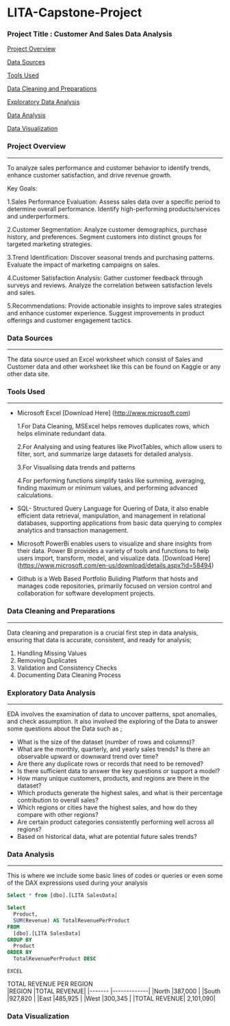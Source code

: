# LITA-Capstone-Project

### Project Title : Customer And Sales Data Analysis
 [Project Overview](#project-overview)
 
 [Data Sources](#data-sources)
 
 [Tools Used](#tools-used)
  
 [Data Cleaning and Preparations](#data-cleaning-and-preparations)
   
 [Exploratory Data Analysis](#exploratory-data-analysis)
  
 [Data Analysis](#data-analysis)
   
 [Data Visualization](#data-visualization)

 ### Project Overview
---
To analyze sales performance and customer behavior to identify trends, enhance customer satisfaction, and drive revenue growth.

Key Goals:

1.Sales Performance Evaluation:
Assess sales data over a specific period to determine overall performance.
Identify high-performing products/services and underperformers.

2.Customer Segmentation:
Analyze customer demographics, purchase history, and preferences.
Segment customers into distinct groups for targeted marketing strategies.

3.Trend Identification:
Discover seasonal trends and purchasing patterns.
Evaluate the impact of marketing campaigns on sales.

4.Customer Satisfaction Analysis:
Gather customer feedback through surveys and reviews.
Analyze the correlation between satisfaction levels and sales.

5.Recommendations:
Provide actionable insights to improve sales strategies and enhance customer experience.
Suggest improvements in product offerings and customer engagement tactics.

### Data Sources
---
The data source used an Excel worksheet which consist of Sales and Customer data and other worksheet like this can be found on Kaggle or any other data site.

### Tools Used
---
- Microsoft Excel [Download Here] (http://www.microsoft.com)
  
     1.For Data Cleaning, MSExcel helps removes duplicates rows, which helps eliminate redundant data.
 
     2.For Analysing and using features like PivotTables, which allow users to filter, sort, and summarize large datasets for detailed analysis.
 
     3.For Visualising data trends and patterns

     4.For performing functions simplify tasks like summing, averaging, finding maximum or minimum values, and performing advanced calculations.
 
- SQL- Structured Query Language for Quering of Data, it also enable efficient data retrieval, manipulation, and management in relational databases, supporting applications from basic 
  data querying to complex analytics and transaction management.
  
- Microsoft PowerBi enables users to visualize and share insights from their data. Power BI provides a variety of tools and functions to help users import, transform, model, and 
  visualize data. [Download Here] (https://www.microsoft.com/en-us/download/details.aspx?id=58494)
  
- Github is a Web Based Portfolio Buliding Platform that hosts and manages code repositories, primarily focused on version control and collaboration for software development projects.
  
### Data Cleaning and Preparations
---
Data cleaning and preparation is a crucial first step in data analysis, ensuring that data is accurate, consistent, and ready for analysis;
1. Handling Missing Values
2. Removing Duplicates
3. Validation and Consistency Checks
4. Documenting Data Cleaning Process

### Exploratory Data Analysis
---
EDA involves the examination of data to uncover patterns, spot anomalies, and check assumption. It also involved the exploring of the Data to answer some questions 
  about the Data such as ;
- What is the size of the dataset (number of rows and columns)?
- What are the monthly, quarterly, and yearly sales trends? Is there an observable upward or downward trend over time?
- Are there any duplicate rows or records that need to be removed?
- Is there sufficient data to answer the key questions or support a model?
- How many unique customers, products, and regions are there in the dataset?
- Which products generate the highest sales, and what is their percentage contribution to overall sales?
- Which regions or cities have the highest sales, and how do they compare with other regions?
- Are certain product categories consistently performing well across all regions?
- Based on historical data, what are potential future sales trends?

### Data Analysis
  ---
  This is where we include some basic lines of codes or queries or even some of the DAX expressions used during your analysis

  ```SQL
  Select * from [dbo].[LITA SalesData]

 Select 
	Product, 
	SUM(Revenue) AS TotalRevenuePerProduct
FROM 
	[dbo].[LITA SalesData]
GROUP BY 
	Product
ORDER BY 
	TotalRevenuePerProduct DESC
  ```
 	EXCEL
TOTAL REVENUE PER REGION	
|REGION  |TOTAL REVENUE|
|------- |-------------|
|North 	 |387,000      |
|South	 |927,820      |
|East	 |485,925      |
|West	 |300,345      |
|TOTAL REVENUE| 2,101,090| 

### Data Visualization


